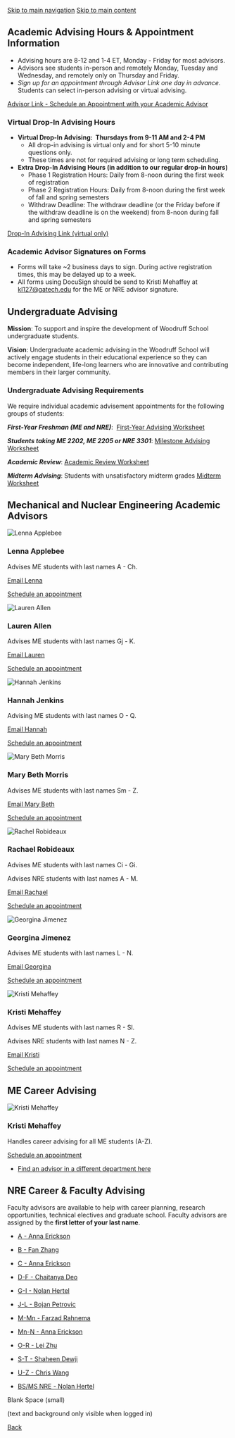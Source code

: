 [Skip to main navigation](https://me.gatech.edu/academic-advisors-0#main-navigation) [Skip to main content](https://me.gatech.edu/academic-advisors-0#main-content)

## **Academic Advising Hours & Appointment Information**

- Advising hours are 8-12 and 1-4 ET, Monday - Friday for most advisors.
- Advisors see students in-person and remotely Monday, Tuesday and Wednesday, and remotely only on Thursday and Friday.
- _Sign up for an appointment through Advisor Link one day in advance_. Students can select in-person advising or virtual advising.

[Advisor Link - Schedule an Appointment with your Academic Advisor](https://advisor.gatech.edu/)

### **Virtual Drop-In Advising Hours**

- **Virtual Drop-In Advising:  Thursdays from 9-11 AM and 2-4 PM**
  - All drop-in advising is virtual only and for short 5-10 minute questions only.
  - These times are not for required advising or long term scheduling.
- **Extra Drop-In Advising Hours (in addition to our regular drop-in hours)**
  - Phase 1 Registration Hours: Daily from 8-noon during the first week of registration
  - Phase 2 Registration Hours: Daily from 8-noon during the first week of fall and spring semesters
  - Withdraw Deadline: The withdraw deadline (or the Friday before if the withdraw deadline is on the weekend) from 8-noon during fall and spring semesters

[Drop-In Advising Link (virtual only)](https://gatech.co1.qualtrics.com/jfe/form/SV_3KTGh8d51QxVFRk)

### **Academic Advisor Signatures on Forms**

- Forms will take ~2 business days to sign. During active registration times, this may be delayed up to a week.
- All forms using DocuSign should be send to Kristi Mehaffey at kl127@gatech.edu for the ME or NRE advisor signature.

## **Undergraduate Advising**

**Mission**: To support and inspire the development of Woodruff School undergraduate students.

**Vision**: Undergraduate academic advising in the Woodruff School will actively engage students in their educational experience so they can become independent, life-long learners who are innovative and contributing members in their larger community.

### **Undergraduate Advising Requirements**

We require individual academic advisement appointments for the following groups of students:

**_First-Year Freshman (ME and NRE)_**:  [First-Year Advising Worksheet](https://www.dropbox.com/scl/fi/unelis0u063u7hbla7zg4/firstyear.pdf?rlkey=8bqbtnzpfbatqovbxr8s5b0u2&dl=0)

**_Students taking ME 2202, ME 2205 or NRE 3301_**: [Milestone Advising Worksheet](https://www.dropbox.com/scl/fi/q9h9896cshuzymj5pb1v9/milestone.pdf?rlkey=1c502a53ojfnhor80gvo5jz1s&dl=0)

**_Academic Review_**: [Academic Review Worksheet](https://www.dropbox.com/scl/fi/arpo2idhhgqds8ng7tulg/review.pdf?rlkey=sblfhvi77fpoyh5nvr9phkizv&dl=0)

**_Midterm Advising_**: Students with unsatisfactory midterm grades [Midterm Worksheet](https://www.dropbox.com/scl/fi/ihlz73c3y83bdarevwoeu/midterm.pdf?rlkey=l6zn34eli1mz2vkxf3z3r1p5i&dl=0)

## Mechanical and Nuclear Engineering Academic Advisors

![Lenna Applebee ](https://me.gatech.edu/sites/default/files/2021-04/LennaIMG_3360_0.JPG)

### Lenna Applebee

Advises ME students with last names A - Ch.

[Email Lenna](mailto:lenna.applebee@me.gatech.edu)

[Schedule an appointment](https://advisor.gatech.edu/)

![Lauren Allen](https://me.gatech.edu/sites/default/files/2022-09/040A5043_medium_0.jpg)

### Lauren Allen

Advises ME students with last names Gj - K.

[Email Lauren](mailto:lauren.allen@me.gatech.edu)

[Schedule an appointment](https://advisor.gatech.edu/)

![Hannah Jenkins](https://me.gatech.edu/sites/default/files/2024-10/Hannah%20Headshot2.jpg)

### Hannah Jenkins

Advising ME students with last names O - Q.

[Email Hannah](mailto:hannah.jenkins@me.gatech.edu)

[Schedule an appointment](https://advisor.gatech.edu/)

![Mary Beth Morris](https://me.gatech.edu/sites/default/files/2022-06/20211106_180108~4_6108882646418.jpg)

### Mary Beth Morris

Advises ME students with last names Sm - Z.

[Email Mary Beth](mailto:marybeth.morris@me.gatech.edu)

[Schedule an appointment](https://advisor.gatech.edu/)

![Rachel Robideaux](https://me.gatech.edu/sites/default/files/2023-01/QB6A0092-sm.png)

### Rachael Robideaux

Advises ME students with last names Ci - Gi.

Advises NRE students with last names A - M.

[Email Rachael](mailto:rachael.robideaux@me.gatech.edu)

[Schedule an appointment](https://advisor.gatech.edu/)

![Georgina Jimenez](https://me.gatech.edu/sites/default/files/2024-10/GeorginaJimenez_220907_JP_0005_r2.jpg)

### Georgina Jimenez

Advises ME students with last names L - N.

[Email Georgina](mailto:georgina.jimenez@me.gatech.edu)

[Schedule an appointment](https://advisor.gatech.edu/)

![Kristi Mehaffey](https://me.gatech.edu/sites/default/files/2021-04/Ap-mehaffey_1_1.jpg)

### Kristi Mehaffey

Advises ME students with last names R - Sl.

Advises NRE students with last names N - Z.

[Email Kristi](mailto:kristi.mehaffey@me.gatech.edu)

[Schedule an appointment](https://advisor.gatech.edu/)

## ME Career Advising

![Kristi Mehaffey](https://me.gatech.edu/sites/default/files/2021-04/Ap-mehaffey_1_2.jpg)

### Kristi Mehaffey

Handles career advising for all ME students (A-Z).

[Schedule an appointment](https://advisor.gatech.edu/)

- [Find an advisor in a different department here](http://www.advising.gatech.edu/find-your-advisor)

## NRE Career & Faculty Advising

Faculty advisors are available to help with career planning, research opportunities, technical electives and graduate school. Faculty advisors are assigned by the **first letter of your last name**.

- [A - Anna Erickson](https://me.gatech.edu/faculty/erickson)

- [B - Fan Zhang](https://me.gatech.edu/faculty/zhang-2)

- [C - Anna Erickson](https://me.gatech.edu/faculty/erickson)

- [D-F - Chaitanya Deo](https://me.gatech.edu/faculty/deo)

- [G-I - Nolan Hertel](https://me.gatech.edu/faculty/hertel)

- [J-L - Bojan Petrovic](https://me.gatech.edu/faculty/petrovic)

- [M-Mn - Farzad Rahnema](https://me.gatech.edu/faculty/rahnema)

- [Mn-N - Anna Erickson](https://me.gatech.edu/faculty/erickson)

- [O-R - Lei Zhu](https://me.gatech.edu/faculty/lei-zhu)

- [S-T - Shaheen Dewji](https://me.gatech.edu/faculty/dewji)

- [U-Z - Chris Wang](https://me.gatech.edu/faculty/wang)

- [BS/MS NRE - Nolan Hertel](https://me.gatech.edu/faculty/hertel)

Blank Space (small)

(text and background only visible when logged in)

[Back](javascript:history.back())
